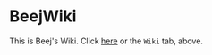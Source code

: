 # BeejWiki

This is Beej's Wiki. Click [here](https://github.com/LambdaSchool/BeejWiki/wiki) or the `Wiki` tab, above.
